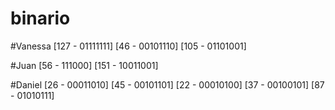 # binario
#Vanessa 
[127 - 01111111]
[46  - 00101110]
[105 - 01101001]

#Juan 
[56  - 111000]
[151 - 10011001]

#Daniel
[26 - 00011010]
[45 - 00101101]
[22 - 00010100]
[37 - 00100101]
[87 - 01010111]
        
